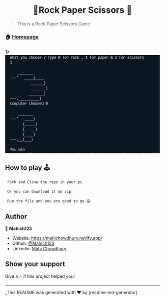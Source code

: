 <h1 align="center">🎲Rock Paper Scissors 🎲</h1>


> This is a Rock Paper Scissors Game
### 🏠 [Homepage](https://github.com/Mahich123/SpaceX-clone)

### ✨ ![Demo](Demo.png)


## How to play 🕹

```sh
 Fork and Clone the repo in your pc
```
```sh
 Or you can Download it as zip
```
```sh
 Run the file and you are good to go 😃
```


## Author

👤 **Mahich123**

* Website: https://mahichowdhury.netlify.app/
* Github: [@Mahich123](https://github.com/Mahich123)
* Linkedin: [Mahi Chowdhury](https://www.linkedin.com/in/mahi-chowdhury/)

## Show your support

Give a ⭐️ if this project helped you!

***
_This README was generated with ❤️ by [readme-md-generator]